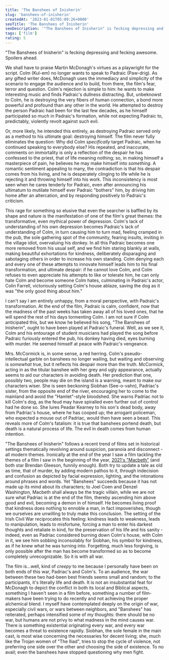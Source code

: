 ```yaml
---
title: 'The Banshees of Inisherin'
slug: 'banshees-of-inisherin'
createdAt: '2023-01-01T05:09:26+0000'
seoTitle: 'The Banshees of Inisherin'
seoDescription: '"The Banshees of Inisherin" is fecking depressing and fecking awesome.'
tags: ['film']
rating: 5
---
```


"The Banshees of Inisherin" is fecking depressing and fecking awesome. Spoilers ahead.

We shall have to praise Martin McDonagh's virtues as a playwright for the script. Colm (Kul-em) no longer wants to speak to Padraic (Paw-drig). As any gifted writer does, McDonagh uses the immediacy and simplicity of the scenario to engage the audience and to build, from there, the film's fear, terror and question. Colm's rejection is simple to him: he wants to make interesting music and finds Padraic's dullness distracting. But, unbeknowst to Colm, he is destroying the very fibers of human connection, a bond more powerful and profound than any other in the world. He attempted to destroy the person Padraic had been for the last few decades, as he himself participated so much in Padraic's formation, while not expecting Padraic to, predictably, violently revolt against such evil.

Or, more likely, he intended this entirely, as destroying Padraic served only as a method to his ultimate goal: destroying himself. The film never fully eliminates the question: Why did Colm _specifically_ target Padraic, when he continued speaking to everybody else? His repeated, and inaccurate, comments on immortality is only a reflection of the despair he has confessed to the priest, that of life meaning nothing; so, in making himself a masterpiece of pain, he believes he may make himself into _something_. A romantic sentiment appealing to many, the contradiction is that his despair comes from his living, and he is desperately clinging to life while he is rejecting it and throwing himself into his work. This inconsistency is most seen when he cares tenderly for Padraic, even after announcing his ultimatum to mutilate himself ever Padraic "bothers" him, by driving him home after an altercation, and by responding positively to Padraic's criticism.

This rage for something so elusive that even the searcher is baffled by its shape and nature is the manifestation of one of the film's great themes: the transformative, even mythical power of depression. Colm's lack of understanding of his own depression becomes Padraic's lack of understanding of Colm, in turn causing him to turn mad, feeling cramped in the pub, the sole gathering spot of the community, fearing insults, inviting in the village idiot, overvaluing his donkey. In all this Padraic becomes one more removed from his usual self, and we find him staring blankly at walls, making beautiful exhortations for kindness, deliberately disparaging and sabotaging others in order to increase his own standing. Colm denying each and every one of these attempts to innovate himself leads him to his final transformation, and ultimate despair: if he cannot love Colm, and Colm refuses to even appreciate his attempts to like or tolerate him, he can only hate Colm and become someone Colm hates, culminating in Padraic's actor, Colin Farrell, victoriously setting Colm's house ablaze, saving the dog as it was "the only good thing about him."

I can't say I am entirely unhappy, from a moral perspective, with Padraic's transformation. At the end of the film, Padraic is calm, confident, now that the madness of the past weeks has taken away all of his loved ones, that he will spend the rest of his days tormenting Colm. I am not sure if Colm anticipated this, but we know he believed his song, "The Banshees of Inisherin", ought to have been played at Padraic's funeral. Well, as we see it, Colm and his entourage of student musicians had played the song before Padraic furiously entered the pub, his donkey having died, eyes burning with murder. He seemed himself at peace with Padraic's vengeance.

Mrs. McCormick is, in some sense, a red herring. Colm's pseudo-intellectual garble on banshees no longer wailing, but waiting and observing is _somewhat_ true, but it reflects his despair more than the truth. McCormick, acting in as the titular banshee with her grey and ugly appearance, actually seems to aid our characters in avoiding death. Her prediction that one, possibly two, people may die on the island is a warning, meant to make our characters wiser. She is seen beckoning Siobhan (See-o-vahn), Padriac's sister, from the opposite end of the river, encouraging her to come to the mainland and avoid the "Hamlet"-style bloodshed. She warns Padriac not to kill Colm's dog, as the feud may have spiralled even further out of control had he done so. She lures Peadar Kearney to his son's dead body, away from Padriac's house, where he has cooped up; the arrogant policeman, who expected a mouse out of Padriac, would then have seen a beast. This reveals more of Colm's fatalism: it is true that banshees portend death, but death is a natural process of life. The evil in death comes from human intention.

"The Banshees of Inisherin" follows a recent trend of films set in historical settings thematically revolving around suspicion, paranoia and disconnect - all modern themes. Ironically at the end of the year I saw a film tackling the themes of a film I saw in the beginning of the year, <a href="/macbeth-film-2021" target="_blank" rel="noopener noreferrer">2021's "Macbeth"</a> (and both star Brendan Gleeson, funnily enough). Both try to update a tale as old as time, that of murder, by adding modern pathos to it, through indecision and confusion as depicted by facial expression, lighting, and the intonations around phrases and words. Yet "Banshees" succeeds because it has not made up its mind about its characters; to Joel Coen and Denzel Washington, Macbeth shall always be the tragic villain, while we are not sure what Padriac is at the end of the film, thereby ascending him above good and evil, becoming a demon in of himself. He becomes living proof that kindness does nothing to ennoble a man, in fact impoverishes, though we ourselves are unwilling to truly make this conclusion. The setting of the Irish Civil War reciprocates this feeling: kindness leads to weakness, leads to manipulation, leads to misfortune, forcing a man to enter his darkest thoughts and retaliate in kind, for the preservation of his life and his sanity - indeed, even as Padriac considered burning down Colm's house, with Colm in it, we see him sobbing inconsolably for Siobhan, his symbol for kindness, as if he knew what he was turning into. Forgetting, much less forgiving, is only possible after the man has become transformed so as to become completely unrecognizable. So it is with all war.

The film is...well, kind of _creepy_ to me because I personally have been on both ends of this war, Padriac's and Colm's. To an audience, the war between these two had-been best friends seems small and random; to the participants, it's literally life and death. It is not an insubstantial feat for McDonagh to depict the conflict in both its local and Biblical aspects, something I haven't seen in a film before, something a number of film-makers have been trying to do recently and not achieving the proper alchemical blend. I myself have contemplated deeply on the origin of war, especially civil wars, or wars between neighbors, and "Banshees" has reiterated, perhaps intensified some of my thoughts: there should be no war, but humans are not privy to what madness in the mind causes war. There is something existential originating every war, and every war becomes a threat to existence rapidly. Siobhan, the sole female in the main cast, is most wise concerning the necessaries for decent living; she, much like the Trojan women of "The Iliad", tries to stop the cycle of violence, not preferring one side over the other and choosing the side of existence. To no avail; even the banshees have stopped questioning why men fight.
